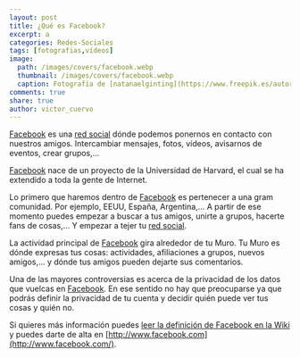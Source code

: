 ```yaml
---
layout: post
title: ¿Qué es Facebook?
excerpt: a
categories: Redes-Sociales
tags: [fotografias,vídeos]
image:
  path: /images/covers/facebook.webp
  thumbnail: /images/covers/facebook.webp
  caption: Fotografía de [natanaelginting](https://www.freepik.es/autor/natanaelginting)
comments: true
share: true
author: victor_cuervo
---
```


[Facebook](http://www.facebook.com/) es una [red social](http://www.ayudaenlaweb.com/2008/12/03/que-es-una-red-social/) dónde podemos ponernos en contacto con nuestros amigos. Intercambiar mensajes, fotos, vídeos, avisarnos de eventos, crear grupos,...


[Facebook](http://www.facebook.com/) nace de un proyecto de la Universidad de Harvard, el cual se ha extendido a toda la gente de Internet.


Lo primero que haremos dentro de [Facebook](http://www.facebook.com/) es pertenecer a una gram comunidad. Por ejemplo, EEUU, España, Argentina,... A partir de ese momento puedes empezar a buscar a tus amigos, unirte a grupos, hacerte fans de cosas,... Y empezar a tejer tu [red social](http://www.ayudaenlaweb.com/2008/12/03/que-es-una-red-social/).


La actividad principal de [Facebook](http://www.facebook.com/) gira alrededor de tu Muro. Tu Muro es dónde expresas tus cosas: actividades, afiliaciones a grupos, nuevos amigos,... y dónde tus amigos pueden dejarte sus comentarios.


Una de las mayores controversias es acerca de la privacidad de los datos que vuelcas en [Facebook](http://www.facebook.com/). En ese sentido no hay que preocuparse ya que podrás definir la privacidad de tu cuenta y decidir quién puede ver tus cosas y quién no.


Si quieres más información puedes [leer la definición de Facebook en la Wiki](http://es.wikipedia.org/wiki/Facebook) y puedes darte de alta en [http://www.facebook.com](http://www.facebook.com/).

